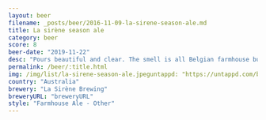 ```yaml
---
layout: beer
filename: _posts/beer/2016-11-09-la-sirene-season-ale.md
title: La sirène season ale
category: beer
score: 8
beer-date: "2019-11-22"
desc: "Pours beautiful and clear. The smell is all Belgian farmhouse but the taste is more like a pale so it becomes a great blend of both. A good one to either savour or skull"
permalink: /beer/:title.html
img: /img/list/la-sirene-season-ale.jpeguntappd: "https://untappd.com/b/la-sirene-brewing-season-ale/3063181"
country: "Australia"
brewery: "La Sirène Brewing"
breweryURL: "breweryURL"
style: "Farmhouse Ale - Other"
---
```

